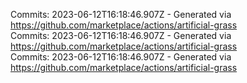 Commits: 2023-06-12T16:18:46.907Z - Generated via https://github.com/marketplace/actions/artificial-grass
<br>
Commits: 2023-06-12T16:18:46.907Z - Generated via https://github.com/marketplace/actions/artificial-grass
<br>
Commits: 2023-06-12T16:18:46.907Z - Generated via https://github.com/marketplace/actions/artificial-grass
<br>
